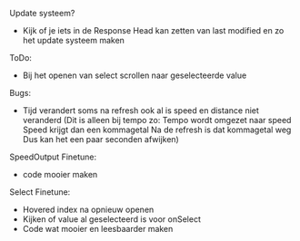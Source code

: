 Update systeem?
- Kijk of je iets in de Response Head kan zetten van last modified en zo het update systeem maken

ToDo:
- Bij het openen van select scrollen naar geselecteerde value

Bugs:
- Tijd verandert soms na refresh ook al is speed en distance niet veranderd
(Dit is alleen bij tempo zo:
Tempo wordt omgezet naar speed
Speed krijgt dan een kommagetal
Na de refresh is dat kommagetal weg
Dus kan het een paar seconden afwijken)

SpeedOutput Finetune:
- code mooier maken

Select Finetune:
- Hovered index na opnieuw openen
- Kijken of value al geselecteerd is voor onSelect
- Code wat mooier en leesbaarder maken